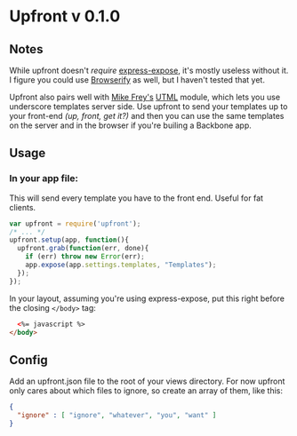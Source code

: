 # Upfront v 0.1.0

## Notes

While upfront doesn't *require* [express-expose](https://github.com/visionmedia/express-expose), it's mostly useless without it. I figure you could use [Browserify](https://github.com/substack/node-browserify) as well, but I haven't tested that yet.

Upfront also pairs well with [Mike Frey's](https://github.com/mikefrey) [UTML](https://github.com/mikefrey/UTML) module, which lets you use underscore templates server side. Use upfront to send your templates up to your front-end *(up, front, get it?)* and then you can use the same templates on the server and in the browser if you're builing a Backbone app.


## Usage

### In your app file:

This will send every template you have to the front end. Useful for fat clients.

```javascript
var upfront = require('upfront');
/* ... */
upfront.setup(app, function(){
  upfront.grab(function(err, done){
    if (err) throw new Error(err);
    app.expose(app.settings.templates, "Templates");
  });
});
```

In your layout, assuming you're using express-expose, put this right before the closing `</body>` tag:

```html
  <%= javascript %>
</body>
```


## Config

Add an upfront.json file to the root of your views directory. For now upfront only cares about which files to ignore, so create an array of them, like this:

```json
{
  "ignore" : [ "ignore", "whatever", "you", "want" ]
}
```
